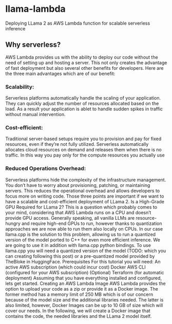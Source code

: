 # llama-lambda
Deploying LLama 2 as AWS Lambda function for scalable serverless inference
## Why serverless?
AWS Lambda provides us with the ability to deploy our code without the need of setting up and hosting a server. This not only creates the advantage of fast deployment but also several other benefits for developers. Here are the three main advantages which are of our benefit:

### Scalability: 
Serverless platforms automatically handle the scaling of your application. They can quickly adjust the number of resources allocated based on the load. As a result your application is ablet to handle sudden spikes in traffic without manual intervention.
### Cost-efficient: 
Traditional server-based setups require you to provision and pay for fixed resources, even if they’re not fully utilized. Serverless automatically allocates cloud resources on demand and releases them when there is no traffic. In this way you pay only for the compute resources you actually use
### Reduced Operations Overhead:
Serverless platforms hide the complexity of the infrastructure management. You don’t have to worry about provisioning, patching, or maintaining servers. This reduces the operational overhead and allows developers to focus more on writing code.
Those three points are important if we want to have a scalable and cost-efficient deployment of LLama 2.
Is a High-Grade GPU Required for LLama 2?
This is a question which probably comes to your mind, considering that AWS Lambda runs on a CPU and doesn’t provide GPU access. Generally speaking, all vanilla LLMs are resource-hungry and require high-end GPUs to run, however thanks to quantization approaches we are now able to run them also locally on CPUs.
In our case llama.cpp is the solution to this problem, allowing us to run a quantized version of the model ported to C++ for even more efficient inference. We are going to use it in addition with llama.cpp python bindings.
To use llama.cpp you will need a quantized version of the model (TODO: which you can creating following this post) or a pre-quantized model provided by TheBloke in HuggingFace.
Prerequisites
For this tutorial you will need:
An active AWS subscription (which could incur cost)
Docker
AWS CLI (configured for your AWS subscription)
(Optional) Terraform (for automatic deployment)
Assuming that you have everything installed and configured, lets get started.
Creating an AWS Lambda Image
AWS Lambda provides the option to upload your code as a zip or provide it as a Docker image. The former method has a memory limit of 250 MB which is of our concern because of the model size and the additional libraries needed. The latter is also limited, however, Docker Images can be up to 10 GB of size which will cover our needs. In the following, we will create a Docker image that contains the code, the needed libraries and the LLama 2 model itself.
